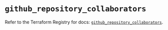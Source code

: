 # `github_repository_collaborators`

Refer to the Terraform Registry for docs: [`github_repository_collaborators`](https://registry.terraform.io/providers/integrations/github/6.6.0/docs/resources/repository_collaborators).
